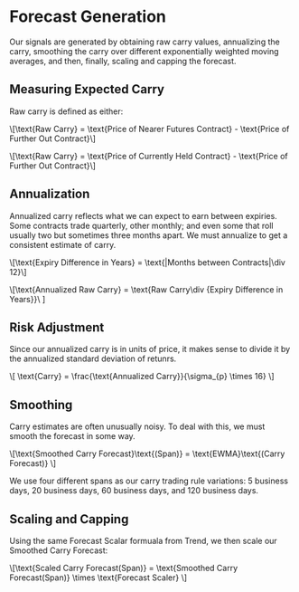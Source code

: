 # Forecast Generation

Our signals are generated by obtaining raw carry values, annualizing the carry, smoothing the carry over different exponentially weighted moving averages, and then, finally, scaling and capping the forecast.

## Measuring Expected Carry

Raw carry is defined as either:

\\[\text{Raw Carry} = \text{Price of Nearer Futures Contract} - \text{Price of Further Out Contract}\\]

\\[\text{Raw Carry} = \text{Price of Currently Held Contract} - \text{Price of Further Out Contract}\\]

## Annualization

Annualized carry reflects what we can expect to earn between expiries. Some contracts trade quarterly, other monthly; and even some that roll usually two but sometimes three months apart. We must annualize to get a consistent estimate of carry.

\\[\text{Expiry Difference in Years} = \text{|Months between Contracts|\div 12}\\]

\\[\text{Annualized Raw Carry} = \text{Raw Carry\div {Expiry Difference in Years}}\\ ]

## Risk Adjustment

Since our annualized carry is in units of price, it makes sense to divide it by the annualized standard deviation of retunrs. 

\\[ \text{Carry} = \frac{\text{Annualized Carry}}{\sigma_{p} \times 16} \\]

## Smoothing

Carry estimates are often unusually noisy. To deal with this, we must smooth the forecast in some way. 

\\[\text{Smoothed Carry Forecast}\text{(Span)}  = \text{EWMA}\text{(Carry Forecast)} \\]

We use four different spans as our carry trading rule variations: 5 business days, 20 business days, 60 business days, and 120 business days.

## Scaling and Capping

Using the same Forecast Scalar formuala from Trend, we then scale our Smoothed Carry Forecast:

\\[\text{Scaled Carry Forecast(Span)} = \text{Smoothed Carry Forecast(Span)} \times \text{Forecast Scaler} \\]

